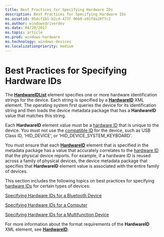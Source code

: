 ```yaml
---
title: Best Practices for Specifying Hardware IDs
description: Best Practices for Specifying Hardware IDs
ms.assetid: 95dcf1b1-b2cd-473f-9660-a91fda20ffc2
ms.author: windowsdriverdev
ms.date: 04/20/2017
ms.topic: article
ms.prod: windows-hardware
ms.technology: windows-devices
ms.localizationpriority: medium
---
```


# Best Practices for Specifying Hardware IDs


The [**HardwareIDList**](https://msdn.microsoft.com/library/windows/hardware/ff546121) element specifies one or more hardware identification strings for the device. Each string is specified by a [**HardwareID**](https://msdn.microsoft.com/library/windows/hardware/ff546114) XML element. The operating system first queries the device for its identification string and then loads the device metadata package that has a **HardwareID** value that matches this string.

Each **HardwareID** element value must be a [hardware ID](hardware-ids.md) that is unique to the device. You must not use the [compatible ID](compatible-ids.md) for the device, such as USB Class ID, 'HID_DEVICE', or 'HID_DEVICE_SYSTEM_KEYBOARD'.

You must ensure that each [**HardwareID**](https://msdn.microsoft.com/library/windows/hardware/ff546114) element that is specified in the metadata package has a value that accurately correlates to the [hardware ID](hardware-ids.md) that the physical device reports. For example, if a hardware ID is reused across a family of physical devices, the device metadata package that specifies that **HardwareID** element value is associated with the entire family of devices.

This section includes the following topics on best practices for specifying [hardware IDs](hardware-ids.md) for certain types of devices:

[Specifying Hardware IDs for a Bluetooth Device](specifying-hardware-ids-for-a-bluetooth-device.md)

[Specifying Hardware IDs for a Computer](specifying-hardware-ids-for-a-computer.md)

[Specifying Hardware IDs for a Multifunction Device](specifying-hardware-ids-for-a-multifunction-device.md)

For more information about the format requirements of the **HardwareID** XML element, see [**HardwareID**](https://msdn.microsoft.com/library/windows/hardware/ff546114).

 

 





